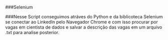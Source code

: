 ###Selenium

###Nesse Script conseguimos atráves do Python e da biblicoteca Selenium se conectar ao LinkedIn pelo Navegador Chrome e com isso procurar por vagas em cientista de dados e salvar a descrição das vagas em um arquivo .txt para analise posterior.

